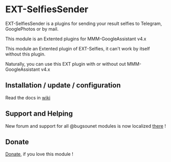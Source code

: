 # EXT-SelfiesSender

EXT-SelfiesSender is a plugins for sending your result selfies to Telegram, GooglePhotos or by mail.

This module is an Extented plugins for MMM-GoogleAssistant v4.x

This module an Extented plugin of EXT-Selfies, it can't work by itself without this plugin.

Naturally, you can use this EXT plugin with or without out MMM-GoogleAssistant v4.x

## Installation / update / configuration

Read the docs in [wiki](https://wiki.bugsounet.fr/EXT-SelfiesSender)

## Support and Helping
New forum and support for all @bugsounet modules is now localized [there](https://forum.bugsounet.fr) !
 
## Donate
 [Donate](https://www.paypal.com/cgi-bin/webscr?cmd=_s-xclick&hosted_button_id=TTHRH94Y4KL36&source=url), if you love this module !
